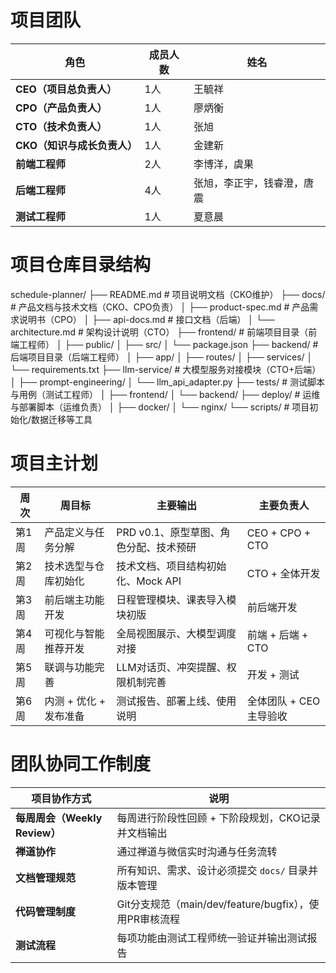 # 项目团队

| 角色                        | 成员人数 | 姓名                       |
| --------------------------- | -------- | -------------------------- |
| **CEO（项目总负责人）**     | 1人      | 王毓祥                     |
| **CPO（产品负责人）**       | 1人      | 廖炳衡                     |
| **CTO（技术负责人）**       | 1人      | 张旭                       |
| **CKO（知识与成长负责人）** | 1人      | 金建新                     |
| **前端工程师**              | 2人      | 李博洋，虞果               |
| **后端工程师**              | 4人      | 张旭，李正宇，钱睿澄，唐震 |
| **测试工程师**              | 1人      | 夏意晨                     |

# 项目仓库目录结构

schedule-planner/
├── README.md                  # 项目说明文档（CKO维护）
├── docs/                      # 产品文档与技术文档（CKO、CPO负责）
│   ├── product-spec.md        # 产品需求说明书（CPO）
│   ├── api-docs.md            # 接口文档（后端）
│   └── architecture.md        # 架构设计说明（CTO）
├── frontend/                  # 前端项目目录（前端工程师）
│   ├── public/
│   ├── src/
│   └── package.json
├── backend/                   # 后端项目目录（后端工程师）
│   ├── app/
│   ├── routes/
│   ├── services/
│   └── requirements.txt
├── llm-service/               # 大模型服务对接模块（CTO+后端）
│   ├── prompt-engineering/
│   └── llm_api_adapter.py
├── tests/                     # 测试脚本与用例（测试工程师）
│   ├── frontend/
│   └── backend/
├── deploy/                    # 运维与部署脚本（运维负责）
│   ├── docker/
│   └── nginx/
└── scripts/                   # 项目初始化/数据迁移等工具

# 项目主计划

| 周次  | 周目标                 | 主要输出                               | 主要负责人              |
| ----- | ---------------------- | -------------------------------------- | ----------------------- |
| 第1周 | 产品定义与任务分解     | PRD v0.1、原型草图、角色分配、技术预研 | CEO + CPO + CTO         |
| 第2周 | 技术选型与仓库初始化   | 技术文档、项目结构初始化、Mock API     | CTO + 全体开发          |
| 第3周 | 前后端主功能开发       | 日程管理模块、课表导入模块初版         | 前后端开发              |
| 第4周 | 可视化与智能推荐开发   | 全局视图展示、大模型调度对接           | 前端 + 后端 + CTO       |
| 第5周 | 联调与功能完善         | LLM对话页、冲突提醒、权限机制完善      | 开发 + 测试             |
| 第6周 | 内测 + 优化 + 发布准备 | 测试报告、部署上线、使用说明           | 全体团队 + CEO 主导验收 |

# 团队协同工作制度

| 项目协作方式                  | 说明                                                   |
| ----------------------------- | ------------------------------------------------------ |
| **每周周会（Weekly Review）** | 每周进行阶段性回顾 + 下阶段规划，CKO记录并文档输出     |
| **禅道协作**                  | 通过禅道与微信实时沟通与任务流转                       |
| **文档管理规范**              | 所有知识、需求、设计必须提交 `docs/` 目录并版本管理    |
| **代码管理制度**              | Git分支规范（main/dev/feature/bugfix），使用PR审核流程 |
| **测试流程**                  | 每项功能由测试工程师统一验证并输出测试报告             |